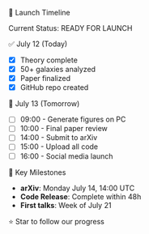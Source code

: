 🚀 Launch Timeline

 Current Status: READY FOR LAUNCH

 ✅ July 12 (Today)
- [x] Theory complete
- [x] 50+ galaxies analyzed  
- [x] Paper finalized
- [x] GitHub repo created

 📅 July 13 (Tomorrow)
- [ ] 09:00 - Generate figures on PC
- [ ] 10:00 - Final paper review
- [ ] 14:00 - Submit to arXiv
- [ ] 15:00 - Upload all code
- [ ] 16:00 - Social media launch

🎯 Key Milestones
- **arXiv**: Monday July 14, 14:00 UTC
- **Code Release**: Complete within 48h
- **First talks**: Week of July 21

⭐ Star to follow our progress
